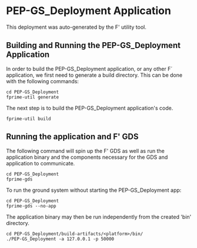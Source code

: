# PEP-GS_Deployment Application

This deployment was auto-generated by the F' utility tool.

## Building and Running the PEP-GS_Deployment Application

In order to build the PEP-GS_Deployment application, or any other F´ application, we first need to generate a build directory. This can be done with the following commands:

```
cd PEP-GS_Deployment
fprime-util generate
```

The next step is to build the PEP-GS_Deployment application's code.
```
fprime-util build
```

## Running the application and F' GDS

The following command will spin up the F' GDS as well as run the application binary and the components necessary for the GDS and application to communicate.

```
cd PEP-GS_Deployment
fprime-gds
```

To run the ground system without starting the PEP-GS_Deployment app:
```
cd PEP-GS_Deployment
fprime-gds --no-app
```

The application binary may then be run independently from the created 'bin' directory.

```
cd PEP-GS_Deployment/build-artifacts/<platform>/bin/
./PEP-GS_Deployment -a 127.0.0.1 -p 50000
```
